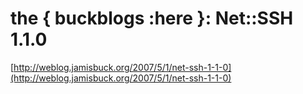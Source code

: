 <!--
id: 1464391
link: http://tumblr.atmos.org/post/1464391/the-buckblogs-here-net-ssh-1-1-0
slug: the-buckblogs-here-net-ssh-1-1-0
date: Wed May 02 2007 19:05:09 GMT-0700 (PDT)
publish: 2007-05-02
tags: 
title: the { buckblogs :here }: Net::SSH 1.1.0
-->


the { buckblogs :here }: Net::SSH 1.1.0
=======================================

[http://weblog.jamisbuck.org/2007/5/1/net-ssh-1-1-0](http://weblog.jamisbuck.org/2007/5/1/net-ssh-1-1-0)

